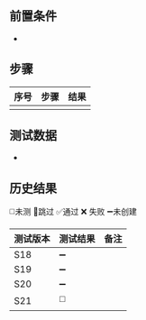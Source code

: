 
## 前置条件

- 

## 步骤

| 序号  | 步骤  | 结果  |
| --- | --- | --- |
|     |     |     |

## 测试数据

- 

## 历史结果
 ◻️未测    🚫跳过     ✅通过    ❌ 失败    ➖未创建
 
| 测试版本 | 测试结果 | 备注 |
| ---- | ---- | ---- |
| S18 | ➖ |  |
| S19 | ➖ |  |
| S20 | ➖ |  |
| S21 | ◻️ |  |
